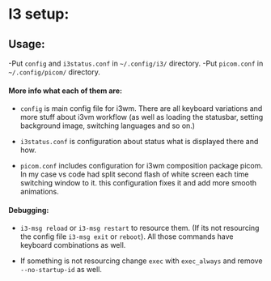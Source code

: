# I3 setup:

## Usage:

-Put `config` and `i3status.conf` in `~/.config/i3/` directory.
-Put `picom.conf` in `~/.config/picom/` directory.

#### More info what each of them are:

- `config` is main config file for i3wm. There are all keyboard variations and more stuff about i3vm workflow (as well as loading the statusbar, setting background image, switching languages and so on.)

- `i3status.conf` is configuration about status what is displayed there and how.

- `picom.conf` includes configuration for i3wm composition package picom. In my case vs code had split second flash of white screen each time switching window to it. this configuration fixes it and add more smooth animations.

#### Debugging:

- `i3-msg reload` or `i3-msg restart` to resource them. (If its not resourcing the config file `i3-msg exit` or `reboot`). All those commands have keyboard combinations as well.

- If something is not resourcing change `exec` with `exec_always` and remove `--no-startup-id` as well.
